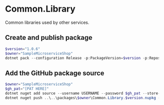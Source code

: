 ﻿# Common.Library
Common libraries used by other services.

## Create and publish package
```powershell
$version="1.0.6"
$owner="SampleMicroserviceShop"
dotnet pack --configuration Release -p:PackageVersion=$version -p:RepositoryUrl=https://github.com/$owner/Common.Library -o ..\..\packages\SampleMicroserviceShop
```

 ## Add the GitHub package source
```powershell
$owner="SampleMicroserviceShop"
$gh_pat="[PAT HERE]"
dotnet nuget add source --username USERNAME --password $gh_pat --store-password-in-clear-text --name github https://nuget.pkg.github.com/$owner/index.json
dotnet nuget push ..\..\packages\$owner\Common.Library.$version.nupkg --api-key $gh_pat --source "github"
```